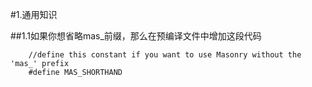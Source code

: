 #1.通用知识

##1.1如果你想省略mas_前缀，那么在预编译文件中增加这段代码

```
    //define this constant if you want to use Masonry without the 'mas_' prefix
    #define MAS_SHORTHAND
```